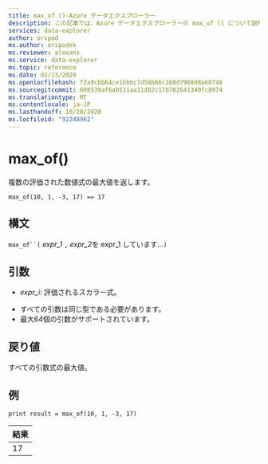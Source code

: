 ```yaml
---
title: max_of ()-Azure データエクスプローラー
description: この記事では、Azure データエクスプローラーの max_of () について説明します。
services: data-explorer
author: orspod
ms.author: orspodek
ms.reviewer: alexans
ms.service: data-explorer
ms.topic: reference
ms.date: 02/13/2020
ms.openlocfilehash: f2a9cbb64ce1bbbc7d58b66c260d7968d8a60748
ms.sourcegitcommit: 608539af6ab511aa11d82c17b782641340fc8974
ms.translationtype: MT
ms.contentlocale: ja-JP
ms.lasthandoff: 10/20/2020
ms.locfileid: "92248962"
---
```

# <a name="max_of"></a>max_of()

複数の評価された数値式の最大値を返します。

```kusto
max_of(10, 1, -3, 17) == 17
```

## <a name="syntax"></a>構文

`max_of``(` *expr_1* `,` *expr_2*を expr_1 しています...`)`

## <a name="arguments"></a>引数

* *expr_i*: 評価されるスカラー式。

- すべての引数は同じ型である必要があります。
- 最大64個の引数がサポートされています。

## <a name="returns"></a>戻り値

すべての引数式の最大値。

## <a name="example"></a>例

<!-- csl: https://help.kusto.windows.net/Samples  -->
```kusto
print result = max_of(10, 1, -3, 17) 
```

|結果|
|---|
|17|
